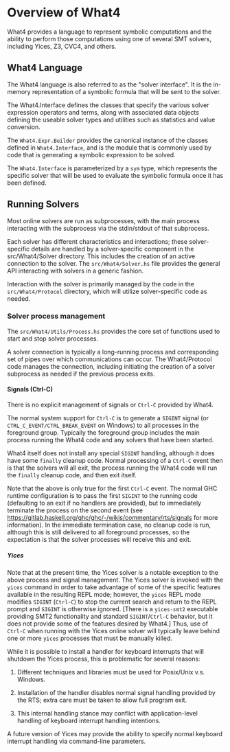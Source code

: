 # Overview of What4

What4 provides a language to represent symbolic computations and the
ability to perform those computations using one of several SMT
solvers, including Yices, Z3, CVC4, and others.

## What4 Language

The What4 language is also referred to as the "solver interface".  It
is the in-memory representation of a symbolic formula that will be
sent to the solver.

The What4.Interface defines the classes that specify the various
solver expression operators and terms, along with associated data
objects defining the useable solver types and utilities such as
statistics and value conversion.

The `What4.Expr.Builder` provides the canonical instance of the classes
defined in `What4.Interface`, and is the module that is commonly used by
code that is generating a symbolic expression to be solved.

The `What4.Interface` is parameterized by a `sym` type, which represents
the specific solver that will be used to evaluate the symbolic formula
once it has been defined.

## Running Solvers

Most online solvers are run as subprocesses, with the main process
interacting with the subprocess via the stdin/stdout of that
subprocess.

Each solver has different characteristics and interactions; these
solver-specific details are handled by a solver-specific component in
the src/What4/Solver directory.  This includes the creation of an
active connection to the solver.  The `src/What4/Solver.hs` file
provides the general API interacting with solvers in a generic
fashion.

Interaction with the solver is primarily managed by the code in the
`src/What4/Protocol` directory, which will utilize solver-specific
code as needed.

### Solver process management

The `src/What4/Utils/Process.hs` provides the core set of functions used
to start and stop solver processes.

A solver connection is typically a long-running process and
corresponding set of pipes over which communications can occur.  The
What4/Protocol code manages the connection, including initiating the
creation of a solver subprocess as needed if the previous process exits.

#### Signals (Ctrl-C)

There is no explicit management of signals or `Ctrl-C` provided by What4.

The normal system support for `Ctrl-C` is to generate a `SIGINT` signal
(or `CTRL_C_EVENT/CTRL_BREAK_EVENT` on Windows) to all processes in
the foreground group.  Typically the foreground group includes the
main process running the What4 code and any solvers that have been
started.

What4 itself does not install any special `SIGINT` handling,
although it does have some `finally` cleanup code.  Normal processing
of a `Ctrl-C` event then is that the solvers will all exit, the
process running the What4 code will run the `finally` cleanup code,
and then exit itself.

Note that the above is only true for the first `Ctrl-C` event.  The
normal GHC runtime configuration is to pass the first `SIGINT` to the
running code (defaulting to an exit if no handlers are provided), but
to immediately terminate the process on the second event (see
https://gitlab.haskell.org/ghc/ghc/-/wikis/commentary/rts/signals for
more information).  In the immediate termination case, no cleanup
code is run, although this is still delivered to all foreground
processes, so the expectation is that the solver processes will
receive this and exit.

##### Yices

Note that at the present time, the Yices solver is a notable exception
to the above process and signal management.  The Yices solver is
invoked with the `yices` command in order to take advantage of some of
the specific features available in the resulting REPL mode; however,
the `yices` REPL mode modifies `SIGINT` (`Ctrl-C`) to stop the current
search and return to the REPL prompt and `SIGINT` is otherwise
ignored.  [There is a `yices-smt2` executable providing SMT2
functionality and standard `SIGINT`/`Ctrl-C` behavior, but it does not
provide some of the features desired by What4.]  Thus, use of `Ctrl-C`
when running with the Yices online solver will typically leave behind
one or more `yices` processes that must be manually killed.

While it is possible to install a handler for keyboard interrupts that
will shutdown the Yices process, this is problematic for several
reasons:

1. Different techniques and libraries must be used for Posix/Unix
   v.s. Windows.

2. Installation of the handler disables normal signal handling
   provided by the RTS; extra care must be taken to allow full program
   exit.

3. This internal handling stance may conflict with application-level
   handling of keyboard interrupt handling intentions.

A future version of Yices may provide the ability to specify normal
keyboard interrupt handling via command-line parameters.
